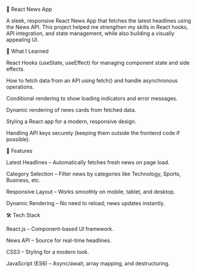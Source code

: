 📰 React News App

A sleek, responsive React News App that fetches the latest headlines using the News API.
This project helped me strengthen my skills in React hooks, API integration, and state management, while also building a visually appealing UI.

🚀 What I Learned

React Hooks (useState, useEffect) for managing component state and side effects.

How to fetch data from an API using fetch() and handle asynchronous operations.

Conditional rendering to show loading indicators and error messages.

Dynamic rendering of news cards from fetched data.

Styling a React app for a modern, responsive design.

Handling API keys securely (keeping them outside the frontend code if possible).

📸 Features

Latest Headlines – Automatically fetches fresh news on page load.

Category Selection – Filter news by categories like Technology, Sports, Business, etc.

Responsive Layout – Works smoothly on mobile, tablet, and desktop.

Dynamic Rendering – No need to reload; news updates instantly.

🛠 Tech Stack

React.js – Component-based UI framework.

News API – Source for real-time headlines.

CSS3 – Styling for a modern look.

JavaScript (ES6) – Async/await, array mapping, and destructuring.

